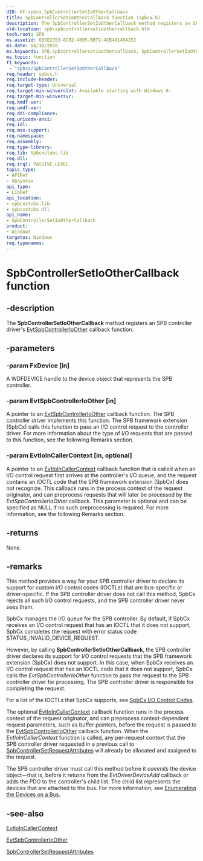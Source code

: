 ```yaml
---
UID: NF:spbcx.SpbControllerSetIoOtherCallback
title: SpbControllerSetIoOtherCallback function (spbcx.h)
description: The SpbControllerSetIoOtherCallback method registers an SPB controller driver's EvtSpbControllerIoOther callback function.
old-location: spb\spbcontrollersetioothercallback.htm
tech.root: SPB
ms.assetid: 605E2353-8C82-4005-BB72-4CB44146A253
ms.date: 04/30/2018
ms.keywords: SPB.spbcontrollersetioothercallback, SpbControllerSetIoOtherCallback, SpbControllerSetIoOtherCallback method [Buses], spbcx/SpbControllerSetIoOtherCallback
ms.topic: function
f1_keywords:
 - "spbcx/SpbControllerSetIoOtherCallback"
req.header: spbcx.h
req.include-header: 
req.target-type: Universal
req.target-min-winverclnt: Available starting with Windows 8.
req.target-min-winversvr: 
req.kmdf-ver: 
req.umdf-ver: 
req.ddi-compliance: 
req.unicode-ansi: 
req.idl: 
req.max-support: 
req.namespace: 
req.assembly: 
req.type-library: 
req.lib: Spbcxstubs.lib
req.dll: 
req.irql: PASSIVE_LEVEL
topic_type:
- APIRef
- kbSyntax
api_type:
- LibDef
api_location:
- spbcxstubs.lib
- spbcxstubs.dll
api_name:
- SpbControllerSetIoOtherCallback
product:
- Windows
targetos: Windows
req.typenames: 
---
```


# SpbControllerSetIoOtherCallback function


## -description


The <b>SpbControllerSetIoOtherCallback</b> method registers an SPB controller driver's <a href="https://docs.microsoft.com/windows-hardware/drivers/ddi/spbcx/nc-spbcx-evt_spb_controller_other">EvtSpbControllerIoOther</a> callback function.


## -parameters




### -param FxDevice [in]

A WDFDEVICE handle to the device object that represents the SPB controller.


### -param EvtSpbControllerIoOther [in]

A pointer to an <a href="https://docs.microsoft.com/windows-hardware/drivers/ddi/spbcx/nc-spbcx-evt_spb_controller_other">EvtSpbControllerIoOther</a> callback function. The SPB controller driver implements this function. The SPB framework extension (SpbCx) calls this function to pass an I/O control request to the controller driver. For more information about the type of I/O requests that are passed to this function, see the following Remarks section.


### -param EvtIoInCallerContext [in, optional]

A pointer to an <a href="https://docs.microsoft.com/windows-hardware/drivers/ddi/wdfdevice/nc-wdfdevice-evt_wdf_io_in_caller_context">EvtIoInCallerContext</a> callback function that is called when an I/O control request first arrives at the controller's I/O queue, and the request contains an IOCTL code that the SPB framework extension (SpbCx) does not recognize. This callback runs in the process context of the request originator, and can preprocess requests that will later be processed by the <i>EvtSpbControllerIoOther</i> callback. This parameter is optional and can be specified as NULL if no such preprocessing is required. For more information, see the following Remarks section.


## -returns



None.




## -remarks



This method provides a way for your SPB controller driver to declare its support for custom I/O control codes (IOCTLs) that are bus-specific or driver-specific. If the SPB controller driver does not call this method, SpbCx rejects all such I/O control requests, and the SPB controller driver never sees them.

SpbCx manages the I/O queue for the SPB controller. By default, if SpbCx receives an I/O control request that has an IOCTL that it does not support, SpbCx completes the request with error status code STATUS_INVALID_DEVICE_REQUEST.

However, by calling <b>SpbControllerSetIoOtherCallback</b>, the SPB controller driver declares its support for I/O control requests that the SPB framework extension (SpbCx) does not support. In this case, when SpbCx receives an I/O control request that has an IOCTL code that it does not support, SpbCx calls the <i>EvtSpbControllerIoOther</i> function to pass the request to the SPB controller driver for processing. The SPB controller driver is responsible for completing the request.

For a list of the IOCTLs that SpbCx supports, see <a href="https://docs.microsoft.com/previous-versions/hh450915(v=vs.85)">SpbCx I/O Control Codes</a>.

The optional <a href="https://docs.microsoft.com/windows-hardware/drivers/ddi/wdfdevice/nc-wdfdevice-evt_wdf_io_in_caller_context">EvtIoInCallerContext</a> callback function runs in the process context of the request originator, and can preprocess context-dependent request parameters, such as buffer pointers, before the request is passed to the <a href="https://docs.microsoft.com/windows-hardware/drivers/ddi/spbcx/nc-spbcx-evt_spb_controller_other">EvtSpbControllerIoOther</a> callback function.  When the <i>EvtIoInCallerContext</i> function is called, any per-request context that the SPB controller driver requested in a previous call to <a href="https://docs.microsoft.com/windows-hardware/drivers/ddi/spbcx/nf-spbcx-spbcontrollersetrequestattributes">SpbControllerSetRequestAttributes</a> will already be allocated and assigned to the request.

The SPB controller driver must call this method before it <i>commits</i> the device object—that is, before it returns from the <i>EvtDriverDeviceAdd</i> callback or adds the PDO to the controller's child list. The child list represents the devices that are attached to the bus. For more information, see <a href="https://docs.microsoft.com/windows-hardware/drivers/wdf/enumerating-the-devices-on-a-bus">Enumerating the Devices on a Bus</a>.




## -see-also




<a href="https://docs.microsoft.com/windows-hardware/drivers/ddi/wdfdevice/nc-wdfdevice-evt_wdf_io_in_caller_context">EvtIoInCallerContext</a>



<a href="https://docs.microsoft.com/windows-hardware/drivers/ddi/spbcx/nc-spbcx-evt_spb_controller_other">EvtSpbControllerIoOther</a>



<a href="https://docs.microsoft.com/windows-hardware/drivers/ddi/spbcx/nf-spbcx-spbcontrollersetrequestattributes">SpbControllerSetRequestAttributes</a>
 

 

